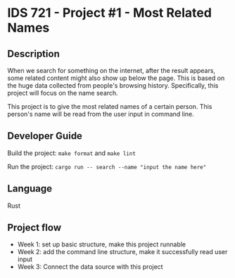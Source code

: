 # IDS 721 - Project #1 - Most Related Names

## Description
When we search for something on the internet, after the result appears, some related content might also show up below the page. This is based on the huge data collected from people's browsing history. Specifically, this project will focus on the name search. 

This project is to give the most related names of a certain person. This person's name will be read from the user input in command line. 

## Developer Guide
Build the project: `make format` and `make lint`

Run the project: `cargo run -- search --name "input the name here"`

## Language
Rust

## Project flow
* Week 1: set up basic structure, make this project runnable
* Week 2: add the command line structure, make it successfully read user input
* Week 3: Connect the data source with this project
